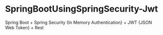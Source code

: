 # SpringBootUsingSpringSecurity-Jwt
Spring Boot + Spring Security {In Memory Authentication} + JWT {JSON Web Token} + Rest
